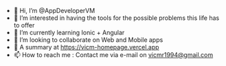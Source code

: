 - 👋 Hi, I’m @AppDeveloperVM
- 👀 I’m interested in having the tools for the possible problems this life has to offer
- 🌱 I’m currently learning Ionic + Angular
- 💞️ I’m looking to collaborate on Web and Mobile apps
- 💬 A summary at https://vicm-homepage.vercel.app
- 📫 How to reach me : Contact me via e-mail on vicmr1994@gmail.com

<!---
AppDeveloperVM/AppDeveloperVM is a ✨ special ✨ repository because its `README.md` (this file) appears on your GitHub profile.
You can click the Preview link to take a look at your changes.
--->
